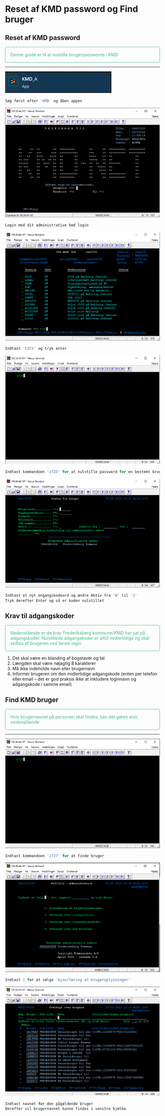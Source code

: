 # Reset af KMD password og Find bruger


## Reset af KMD password

<p style="color: #41B883; border: 1px solid #41B883; border-radius:5px; padding: 1rem;">Denne guide er til at nulstille brugerpasswords i KMD</p>

---
![](kmd1.png)
```js
Søg først efter 'KMD' og åben appen
```

![](kmd2.png)
```js
Login med dit administrative kmd login
```

![](kmd3.png)
```js
Indtast 'CICS' og tryk enter
```

![](kmd4.png)
```js
Indtast kommandoen 'z725' for at nulstille password for en bestemt bruger
```

![](kmd5.png)
```js
Indtast et nyt engangskodeord og ændre Aktiv fra 'N' til 'J'
Tryk derefter Enter og så er koden nulstillet
```

## Krav til adgangskoder

<p style="color: #41B883; border: 1px solid #41B883; border-radius:5px; padding: 1rem;">Nedenstående er de krav Frederiksberg kommune/KMD har sat på adgangskoder.  Nulstillede adgangskoder er altid midlertidige og skal skiftes af brugeren ved første login</p>

1.	Det skal være en blanding af bogstaver og tal
2.	Længden skal være nøjagtig 8 karakterer
3.	Må ikke indeholde navn eller brugernavn
4.	Informér brugeren om den midlertidige adgangskode (enten per telefon eller email – det er god praksis ikke at inkludere loginnavn og adgangskode i samme email)

## Find KMD bruger

<p style="color: #41B883; border: 1px solid #41B883; border-radius:5px; padding: 1rem;">Hvis brugernavnet på personen skal findes, kan det gøres som nedenstående</p>

---
![](kmd6.png)
```js
Indtast kommandoen 'z727' for at finde bruger
```

![](kmd7.png)
```js
Indtast 1 for at vælge 'Ajourføring af brugeroplysninger'
```

![](kmd8.png)
```js
Indtast navnet for den pågældende bruger
Derefter vil brugernavnet kunne findes i venstre bjælke
```


